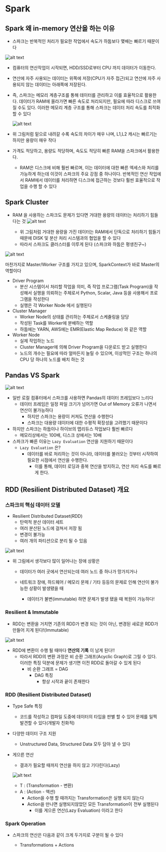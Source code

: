 # Spark
## Spark 왜 in-memory 연산을 하는 이유
- 스파크는 반복적인 처리가 필요한 작업에서 속도가 하둡보다 몇배는 빠르기 때문이다

![alt text](캡처이미지/spark-메모리계층구조.png)

- 컴퓨터의 연산작업이 시작되면, HDD/SSD로부터 CPU 까지 데이터가 이동한다.
- 연산에 자주 사용되는 데이터는 위쪽에 저장(CPU가 자주 접근)되고 연산에 자주 사용되지 않는 데이터는 아래쪽에 저장된다.

- 즉, 스파크는 메모리 계층구조를 통해 데이터를 관리하고 이를 효율적으로 활용한다. 데이터가 RAM에 올라가면 빠른 속도로 처리되지만, 필요에 따라 디스크로 쓰여질 수도 있다. 이러한 메모리 계층 구조를 통해 스파크는 데이터 처리 속도를 최적화 할 수 있다

    ![alt text](<캡처이미지/spark-각 장치의 속도.png>)

- 위 그림처럼 밑으로 내려갈 수록 속도의 차이가 매우 나며, L1,L2 캐시는 빠르기는 하지만 용량이 매우 작다

- 가격도 적당하고, 용량도 적당하며, 속도도 적당히 빠른 RAM을 스파크에서 활용한다.
    - RAM은 디스크에 비해 훨씬 빠르며, 이는 데이터에 대한 빠른 엑세스와 처리를 가능하게 하는데 이것이 스파크의 주요 강점 중 하나이다. 반복적인 연산 작업에서 RAM에서 데이터를 처리하면 디스크에 접근하는 것보다 훨씬 효율적으로 작업을 수행 할 수 있다


## Spark Cluster
- RAM 을 사용하는 스파크도 문제가 있다면 거대한 용량의 데이터는 처리하기 힘들다는 것
    ![alt text](캡처이미지/스파크용량문제.png)

    - 위 그림처럼 거대한 용량을 가진 데이터는 RAM에서 단독으로 처리하기 힘들기 때문에 DISK 및 분산 처리 시스템과의 협업을 할 수 있다
    - 따라서 스파크도 클러스터를 이루게 된다 (스파크와 하둡은 평생친구~)

![alt text](캡처이미지/스파크클러스터.png)

마찬가지로 Master/Worker 구조를 가지고 있으며, SparkContext가 바로 Master의 역할이다
- Driver Program
    - 분산 시스템이서 처리할 작업을 의미, 즉 작업 프로그램(Task Program)을 작성해서 실행을 의뢰하는 주체로서 Python, Scalar, Java 등을 사용해서 프로그램을 작성한다
    - 실행은 각 Worker Node 에서 실행된다
- Cluster Manager
    - Worker Node의 상태를 관리하는 주체로서 스케쥴링을 담당
    - 작성된 Task를 Worker에 분배하는 역할
    - 하둡에는 YARN, AWS에는 EMR(Elastic Map Reduce) 와 같은 역할
- Worker Node
    - 실제 작업하는 노드
    - Cluster Manager에 의해 Driver Program을 다운로드 받고 실행한다
    - 노드의 개수는 필요에 따라 얼마든지 늘릴 수 있으며, 이상적인 구조는 하나의 CPU 당 하나의 노드를 배치 하는 것

## Pandas VS Spark
![alt text](캡처이미지/판다스vs스파크.png)

- 일반 로컬 컴퓨터에서 스파크를 사용하면 Pandas의 데이터 프레임보다 느리다
    - 데이터 프레임은 일정 파일 크기가 넘어가면 Out of Memory 오류가 나면서 연산이 불가능하다
        - 하지만 스파크는 용량이 커져도 연산을 수행한다
        - 스파크는 대용량 데이터에 대한 수평적 확장성을 고려했기 때문이다
- 하지만 스파크는 하둡이나 하이브의 맵리듀스 작업보다 훨씬 빠르다
    - 메모리상에서는 100배, 디스크 상에서는 10배
- 스파크가 빠른 이유는 `Lazy Evaluation` 연산을 지원하기 때문이다
    - `Lazy Evaluation` 은?
        - 데이터를 바로 처리하는 것이 아니라, 데이터를 불러오는 것부터 시작하여 필요한 시점에서 연산을 수행한다.
            - 이를 통해, 데이터 로딩과 중복 연산을 방지하고, 연산 처리 속도를 빠르게 한다.

## RDD (Resilient Distributed Dataset) 개요
### 스파크의 핵심 데이터 모델
- Resilient Distributed Dataset(RDD)
    - 탄력적 분산 데이터 세트
    - 여러 분산된 노드에 걸쳐서 저장 됨
    - 변경이 불가능
    - 여러 개의 파티션으로 분리 될 수 있음

![alt text](캡처이미지/RDD.PNG)

- 위 그림에서 생각보다 많이 일어나는 장애 상황은
    - 데이터가 여러 곳에서 연산되는데 여러 노드 중 하나가 망가지거나
    - 네트워크 장애, 하드웨어 / 메모리 문제 / 기타 등등의 문제로 인해 연산이 불가능한 상황이 발생됐을 때

        - 데이터가 불변(immutable) 하면 문제가 발생 됐을 때 복원이 가능하다!

### Resilient & Immutable
- RDD는 변환을 거치면 기존의 RDD가 변경 되는 것이 아닌, 변경된 새로운 RDD가 만들어 지게 된다!(Immutable)

![alt text](캡처이미지/Resilient&immutable.PNG)

- RDD에 변환이 수행 될 때마다 **연산의 기록** 이 남게 된다!!
    - 따라서 RDD의 변환 과정은 비 순환 그래프(Acyclic Graph)로 그릴 수 있다. 이러한 특징 덕분에 문제가 생기면 이전 RDD로 돌아갈 수 있게 된다
        - 비 순환 그래프 = DAG
            - DAG 특징
                - 항상 시작과 끝이 존재한다

### RDD (Resilient Distributed Dataset)
- Type Safe 특징
    - 코드를 작성하고 컴파일 도중에 데이터의 타입을 판별 할 수 있어 문제를 일찍 발견할 수 있다(개발자 친화적)
- 다양한 데이터 구조 지원
    - Unstructured Data, Structured Data 모두 담아 낼 수 있다
- 게으른 연산
    - 결과가 필요할 때까지 연산을 하지 않고 기다린다(Lazy)

    ![alt text](<캡처이미지/게으른 연산.PNG>)

    - T : (Transformation - 변환)
    - A : (Action - 액션)
        - Action을 수행 할 때까지는 Transformation은 실행 되지 않는다
        - Action을 만나면 실행되지않았던 모든 Transformation이 전부 실행된다
            - 이를 게으른 연산(Lazy Evaluation) 이라고 한다

### Spark Operation
- 스파크의 연산은 다음과 같이 크게 두가지로 구분이 될 수 있다

    - Transformations + Actions